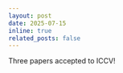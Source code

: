 ```yaml
---
layout: post
date: 2025-07-15
inline: true
related_posts: false
---
```


Three papers accepted to ICCV!
